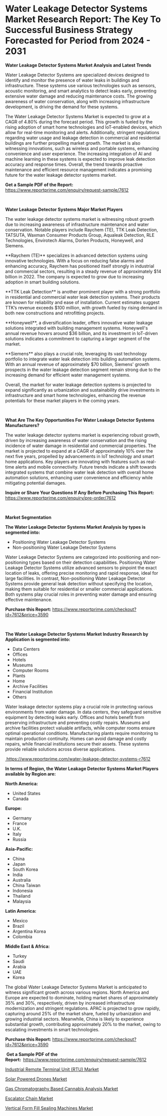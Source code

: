 <p><h1>Water Leakage Detector Systems Market Research Report: The Key To Successful Business Strategy Forecasted for Period from 2024 - 2031</h1></p><p><strong>Water Leakage Detector Systems Market Analysis and Latest Trends</strong></p>
<p><p>Water Leakage Detector Systems are specialized devices designed to identify and monitor the presence of water leaks in buildings and infrastructure. These systems use various technologies such as sensors, acoustic monitoring, and smart analytics to detect leaks early, preventing extensive water damage and reducing maintenance costs. The growing awareness of water conservation, along with increasing infrastructure development, is driving the demand for these systems.</p><p>The Water Leakage Detector Systems Market is expected to grow at a CAGR of 4.80% during the forecast period. This growth is fueled by the rising adoption of smart home technologies and IoT-enabled devices, which allow for real-time monitoring and alerts. Additionally, stringent regulations regarding water usage and leakage detection in commercial and residential buildings are further propelling market growth. The market is also witnessing innovations, such as wireless and portable systems, enhancing convenience and user experience. The increasing integration of AI and machine learning in these systems is expected to improve leak detection accuracy and response times. Overall, the trend towards proactive maintenance and efficient resource management indicates a promising future for the water leakage detector systems market.</p></p>
<p><strong>Get a Sample PDF of the Report:&nbsp;</strong> <a href="https://www.reportprime.com/enquiry/request-sample/7612?utm_campaign=83&utm_medium=2&utm_source=Github&utm_content=ia&utm_term=25112024&utm_id=water-leakage-detector-systems">https://www.reportprime.com/enquiry/request-sample/7612</a></p>
<p>&nbsp;</p>
<p><strong>Water Leakage Detector Systems Major Market Players</strong></p>
<p><p>The water leakage detector systems market is witnessing robust growth due to increasing awareness of infrastructure maintenance and water conservation. Notable players include Raychem (TE), TTK Leak Detection, TATSUTA, Waxman Consumer Products Group, Aqualeak Detection, RLE Technologies, Envirotech Alarms, Dorlen Products, Honeywell, and Siemens.</p><p>**Raychem (TE)** specializes in advanced detection systems using innovative technologies. With a focus on reducing false alarms and enhancing accuracy, Raychem has positioned itself strongly in industrial and commercial sectors, resulting in a steady revenue of approximately $14 billion in 2022. The company is expected to grow due to increasing adoption in smart building solutions.</p><p>**TTK Leak Detection** is another prominent player with a strong portfolio in residential and commercial water leak detection systems. Their products are known for reliability and ease of installation. Current estimates suggest TTK’s revenue exceeds $100 million, with growth fueled by rising demand in both new constructions and retrofitting projects. </p><p>**Honeywell**, a diversification leader, offers innovative water leakage solutions integrated with building management systems. Honeywell's annual revenue hovers around $36 billion, and its investment in IoT-driven solutions indicates a commitment to capturing a larger segment of the market.</p><p>**Siemens** also plays a crucial role, leveraging its vast technology portfolio to integrate water leak detection into building automation systems. With an annual revenue of approximately $70 billion, Siemens' growth prospects in the water leakage detection segment remain strong due to the increasing demand for efficient water management systems.</p><p>Overall, the market for water leakage detection systems is projected to expand significantly as urbanization and sustainability drive investments in infrastructure and smart home technologies, enhancing the revenue potentials for these market players in the coming years.</p></p>
<p>&nbsp;</p>
<p><strong>What Are The Key Opportunities For Water Leakage Detector Systems Manufacturers?</strong></p>
<p><p>The water leakage detector systems market is experiencing robust growth, driven by increasing awareness of water conservation and the rising incidence of water damage in residential and commercial properties. The market is projected to expand at a CAGR of approximately 10% over the next five years, propelled by advancements in IoT technology and smart home applications. Key players are innovating with features such as real-time alerts and mobile connectivity. Future trends indicate a shift towards integrated systems that combine water leak detection with overall home automation solutions, enhancing user convenience and efficiency while mitigating potential damages.</p></p>
<p><strong>Inquire or Share Your Questions If Any Before Purchasing This Report:</strong> <a href="https://www.reportprime.com/enquiry/pre-order/7612?utm_campaign=83&utm_medium=2&utm_source=Github&utm_content=ia&utm_term=25112024&utm_id=water-leakage-detector-systems">https://www.reportprime.com/enquiry/pre-order/7612</a></p>
<p>&nbsp;</p>
<p><strong>Market Segmentation</strong></p>
<p><strong>The Water Leakage Detector Systems Market Analysis by types is segmented into:</strong></p>
<p><ul><li>Positioning Water Leakage Detector Systems</li><li>Non-positioning Water Leakage Detector Systems</li></ul></p>
<p><p>Water Leakage Detector Systems are categorized into positioning and non-positioning types based on their detection capabilities. Positioning Water Leakage Detector Systems utilize advanced sensors to pinpoint the exact location of leaks, offering precise monitoring and rapid response, ideal for large facilities. In contrast, Non-positioning Water Leakage Detector Systems provide general leak detection without specifying the location, making them suitable for residential or smaller commercial applications. Both systems play crucial roles in preventing water damage and ensuring effective maintenance.</p></p>
<p><strong>Purchase this Report:&nbsp;</strong><a href="https://www.reportprime.com/checkout?id=7612&price=3590&utm_campaign=83&utm_medium=2&utm_source=Github&utm_content=ia&utm_term=25112024&utm_id=water-leakage-detector-systems">https://www.reportprime.com/checkout?id=7612&price=3590</a></p>
<p>&nbsp;</p>
<p><strong>The Water Leakage Detector Systems Market Industry Research by Application is segmented into:</strong></p>
<p><ul><li>Data Centers</li><li>Offices</li><li>Hotels</li><li>Museums</li><li>Computer Rooms</li><li>Plants</li><li>Home</li><li>Archive Facilities</li><li>Financial Institution</li><li>Others</li></ul></p>
<p><p>Water leakage detector systems play a crucial role in protecting various environments from water damage. In data centers, they safeguard sensitive equipment by detecting leaks early. Offices and hotels benefit from preserving infrastructure and preventing costly repairs. Museums and archive facilities protect valuable artifacts, while computer rooms ensure optimal operational conditions. Manufacturing plants require monitoring to maintain production continuity. Homes can avoid damage and costly repairs, while financial institutions secure their assets. These systems provide reliable solutions across diverse applications.</p></p>
<p><a href="https://www.reportprime.com/water-leakage-detector-systems-r7612?utm_campaign=83&utm_medium=2&utm_source=Github&utm_content=ia&utm_term=25112024&utm_id=water-leakage-detector-systems">&nbsp;https://www.reportprime.com/water-leakage-detector-systems-r7612</a></p>
<p><strong>In terms of Region, the Water Leakage Detector Systems Market Players available by Region are:</strong></p>
<p>
    <p> <strong> North America: </strong>
        <ul>
            <li>United States</li>
            <li>Canada</li>
        </ul>
        </p> 
    <p> <strong> Europe: </strong>
        <ul>
            <li>Germany</li>
            <li>France</li>
            <li>U.K.</li>
            <li>Italy</li>
            <li>Russia</li>
        </ul>
        </p> 
    <p> <strong> Asia-Pacific: </strong>
        <ul>
            <li>China</li>
            <li>Japan</li>
            <li>South Korea</li>
            <li>India</li>
            <li>Australia</li>
            <li>China Taiwan</li>
            <li>Indonesia</li>
            <li>Thailand</li>
            <li>Malaysia</li>
        </ul>
        </p> 
    <p> <strong> Latin America: </strong>
        <ul>
            <li>Mexico</li>
            <li>Brazil</li>
            <li>Argentina Korea</li>
            <li>Colombia</li>
        </ul>
        </p> 
    <p> <strong> Middle East & Africa: </strong>
        <ul>
            <li>Turkey</li>
            <li>Saudi</li>
            <li>Arabia</li>
            <li>UAE</li>
            <li>Korea</li>
        </ul>
    </p>
    </p>
<p><p>The global Water Leakage Detector Systems Market is anticipated to witness significant growth across various regions. North America and Europe are expected to dominate, holding market shares of approximately 35% and 30%, respectively, driven by increased infrastructure modernization and stringent regulations. APAC is projected to grow rapidly, capturing around 25% of the market share, fueled by urbanization and growing industrial sectors. Meanwhile, China is likely to experience substantial growth, contributing approximately 20% to the market, owing to escalating investments in smart technologies.</p></p>
<p><strong>Purchase this Report: </strong><a href="https://www.reportprime.com/checkout?id=7612&price=3590&utm_campaign=83&utm_medium=2&utm_source=Github&utm_content=ia&utm_term=25112024&utm_id=water-leakage-detector-systems">https://www.reportprime.com/checkout?id=7612&price=3590</a></p>
<p>&nbsp;<strong>Get a Sample PDF of the Report:&nbsp;&nbsp;</strong><a href="https://www.reportprime.com/enquiry/request-sample/7612?utm_campaign=83&utm_medium=2&utm_source=Github&utm_content=ia&utm_term=25112024&utm_id=water-leakage-detector-systems">https://www.reportprime.com/enquiry/request-sample/7612</a></p>
<p><strong></strong></p>
<p><p><a href="https://github.com/mharielmesa/Market-Research-Report-List-5/blob/main/industrial-remote-terminal-unit-rtu-market.md?utm_campaign=83&utm_medium=2&utm_source=Github&utm_content=ia&utm_term=25112024&utm_id=water-leakage-detector-systems">Industrial Remote Terminal Unit (RTU) Market</a></p><p><a href="https://www.linkedin.com/pulse/solar-powered-drones-market-overview-forecast-2024-ysuhf?utm_campaign=83&utm_medium=2&utm_source=Github&utm_content=ia&utm_term=25112024&utm_id=water-leakage-detector-systems">Solar Powered Drones Market</a></p><p><a href="https://issuu.com/reportprime-2/docs/gas-chromatography-based-cannabis-a_7f1f0b78b48f4b?utm_campaign=83&utm_medium=2&utm_source=Github&utm_content=ia&utm_term=25112024&utm_id=water-leakage-detector-systems">Gas Chromatography Based Cannabis Analysis Market</a></p><p><a href="https://www.linkedin.com/pulse/emerging-trends-escalator-chain-market-global-outlook-future-3t0nf?utm_campaign=83&utm_medium=2&utm_source=Github&utm_content=ia&utm_term=25112024&utm_id=water-leakage-detector-systems">Escalator Chain Market</a></p><p><a href="https://github.com/dringals/Market-Research-Report-List-6/blob/main/vertical-form-fill-sealing-machines-market.md?utm_campaign=83&utm_medium=2&utm_source=Github&utm_content=ia&utm_term=25112024&utm_id=water-leakage-detector-systems">Vertical Form Fill Sealing Machines Market</a></p></p>